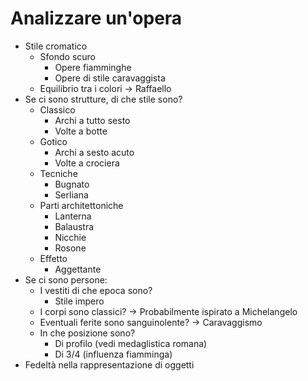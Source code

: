 # Analizzare un'opera
- Stile cromatico
	- Sfondo scuro
		- Opere fiamminghe
		- Opere di stile caravaggista
	- Equilibrio tra i colori -> Raffaello
- Se ci sono strutture, di che stile sono?
	- Classico
		- Archi a tutto sesto
		- Volte a botte
	- Gotico
		- Archi a sesto acuto
		- Volte a crociera
	- Tecniche
		- Bugnato
		- Serliana
	- Parti architettoniche
		- Lanterna
		- Balaustra
		- Nicchie
		- Rosone
	- Effetto
		- Aggettante
- Se ci sono persone:
	- I vestiti di che epoca sono?
		- Stile impero
	- I corpi sono classici? -> Probabilmente ispirato a Michelangelo
	- Eventuali ferite sono sanguinolente? -> Caravaggismo
	- In che posizione sono?
		- Di profilo (vedi medaglistica romana)
		- Di 3/4 (influenza fiamminga)
- Fedeltà nella rappresentazione di oggetti